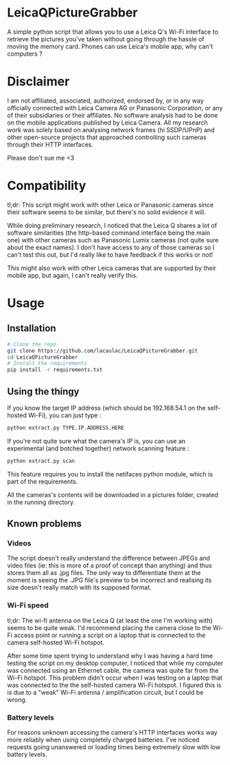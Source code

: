 # LeicaQPictureGrabber

A simple python script that allows you to use a Leica Q's Wi-Fi interface to retrieve the pictures you've taken without going through the hassle of moving the memory card. Phones can use Leica's mobile app, why can't computers ?

# Disclaimer

I am not affiliated, associated, authorized, endorsed by, or in any way officially connected with Leica Camera AG or Panasonic Corporation, or any of their subsidiaries or their affiliates. No software analysis had to be done on the mobile applications published by Leica Camera. All my research work was solely based on analysing network frames (hi SSDP/UPnP) and other open-source projects that approached controlling such cameras through their HTTP interfaces.

Please don't sue me <3

# Compatibility

tl;dr: This script might work with other Leica or Panasonic cameras since their software seems to be similar, but there's no solid evidence it will.

While doing preliminary research, I noticed that the Leica Q shares a lot of software similarities (the http-based command interface being the main one) with other cameras such as Panasonic Lumix cameras (not quite sure about the exact names). I don't have access to any of those cameras so I can't test this out, but I'd really like to have feedback if this works or not!

This might also work with other Leica cameras that are supported by their mobile app, but again, I can't really verify this.

# Usage

## Installation

```bash
# Clone the repo
git clone https://github.com/lacaulac/LeicaQPictureGrabber.git
cd LeicaQPictureGrabber
# Install the requirements
pip install -r requirements.txt
```

## Using the thingy

If you know the target IP address (which should be 192.168.54.1 on the self-hosted Wi-Fi), you can just type :
```bash
python extract.py TYPE.IP.ADDRESS.HERE
```

If you're not quite sure what the camera's IP is, you can use an experimental (and botched together) network scanning feature :
```bash
python extract.py scan
```

This feature requires you to install the netifaces python module, which is part of the requirements.

All the cameras's contents will be downloaded in a pictures folder, created in the running directory.

## Known problems

### Videos

The script doesn't really understand the difference between JPEGs and video files (ie: this is more of a proof of concept than anything) and thus stores them all as .jpg files. The only way to differentiate them at the moment is seeing the .JPG file's preview to be incorrect and realising its size doesn't really match with its supposed format.

### Wi-Fi speed

tl;dr: The wi-fi antenna on the Leica Q (at least the one I'm working with) seems to be quite weak. I'd recommend placing the camera close to the Wi-Fi access point or running a script on a laptop that is connected to the camera self-hosted Wi-Fi hotspot.

After some time spent trying to understand why I was having a hard time testing the script on my desktop computer, I noticed that while my computer was connected using an Ethernet cable, the camera was quite far from the Wi-Fi hotspot. This problem didn't occur when I was testing on a laptop that was connected to the the self-hosted camera Wi-Fi hotspot. I figured this is is due to a "weak" Wi-Fi antenna / amplification circuit, but I could be wrong.

### Battery levels

For reasons unknown accessing the camera's HTTP interfaces works way more reliably when using completely charged batteries. I've noticed requests going unanswered or loading times being extremely slow with low battery levels.